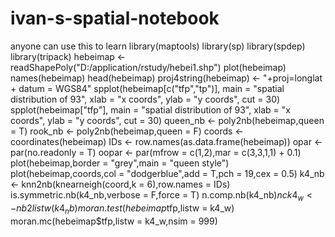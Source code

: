 # ivan-s-spatial-notebook
anyone can use this to learn
library(maptools)
library(sp)
library(spdep)
library(tripack)
hebeimap <- readShapePoly("D:/application/rstudy/hebei1.shp")
plot(hebeimap)
names(hebeimap)
head(hebeimap)
proj4string(hebeimap) <- "+proj=longlat + datum = WGS84"
spplot(hebeimap[c("tfp","tp")],
       main = "spatial distribution of 93",
       xlab = "x coords",
       ylab = "y coords",
       cut = 30)
spplot(hebeimap["tfp"],
       main = "spatial distribution of 93",
       xlab = "x coords",
       ylab = "y coords",
       cut = 30)
queen_nb <- poly2nb(hebeimap,queen = T)
rook_nb <- poly2nb(hebeimap,queen = F)
coords <- coordinates(hebeimap)
IDs <- row.names(as.data.frame(hebeimap))
opar <- par(no.readonly = T)
oopar <- par(mfrow = c(1,2),mar = c(3,3,1,1) + 0.1)
plot(hebeimap,border = "grey",main = "queen style")
plot(hebeimap,coords,col = "dodgerblue",add = T,pch = 19,cex = 0.5)
k4_nb <- knn2nb(knearneigh(coord,k = 6),row.names = IDs)
is.symmetric.nb(k4_nb,verbose = F,force = T)
n.comp.nb(k4_nb)$nc
k4_w <- nb2listw(k4_nb)
moran.test(hebeimap$tfp,listw = k4_w)
moran.mc(hebeimap$tfp,listw = k4_w,nsim = 999)
